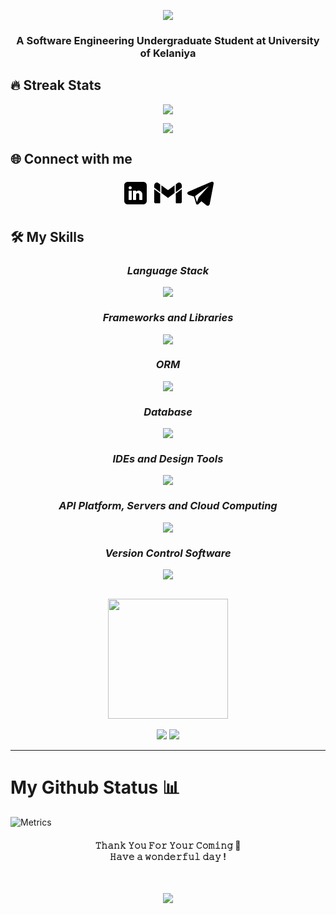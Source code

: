 <!-- [![xx](https://readme-typing-svg.herokuapp.com?font=Fira+Code&pause=1000&width=435&lines=Howdy+%F0%9F%91%8B%2C+I'm+Bhashith+Udawaththa)]
 -->



<p align="center">
<img src="https://readme-typing-svg.herokuapp.com?font=Fira+Code&pause=1000&width=435&lines=Howdy+%F0%9F%91%8B%2C+I'm+Bhashith+Udawaththa" />
</p>

<h3 align="center"><b>A Software Engineering Undergraduate Student at University of Kelaniya</i></b></h3>


<!-- <p align="center">
  <a href="https://skillicons.dev">
<img src="https://img.shields.io/tokei/lines/github/Pavithiran2000/e-commerce-webpage?color=%2319BB19FF&style=flat-square" />
  </a>
</p> -->


## 🔥 Streak Stats 
<p align="center">
 <img  src="https://github-readme-streak-stats.herokuapp.com?user=usbzonelk&theme=blue-green&border_radius=6&mode=weekly"/>
</p>

<div align="center">
<img src="https://github-readme-stats.vercel.app/api?username=usbzonelk&show_icons=true&theme=blue-green"  />
</p>
</div>

## 🌐 Connect with me 
<p align="center">
<a href = "https://www.linkedin.com/in/bhashith/" target="blank">
<svg xmlns="http://www.w3.org/2000/svg" x="0px" y="0px" width="48" height="48" viewBox="0 0 48 48"><path d="M36.5,6h-25C8.468,6,6,8.468,6,11.5v25c0,3.032,2.468,5.5,5.5,5.5h25c3.032,0,5.5-2.468,5.5-5.5v-25	C42,8.468,39.532,6,36.5,6z M18,34c0,0.553-0.447,1-1,1h-3c-0.553,0-1-0.447-1-1V21c0-0.553,0.447-1,1-1h3c0.553,0,1,0.447,1,1V34z M15.5,18c-1.381,0-2.5-1.119-2.5-2.5c0-1.381,1.119-2.5,2.5-2.5s2.5,1.119,2.5,2.5C18,16.881,16.881,18,15.5,18z M35,34	c0,0.553-0.447,1-1,1h-3c-0.553,0-1-0.447-1-1v-7.5c0-1.379-1.121-2.5-2.5-2.5S25,25.121,25,26.5V34c0,0.553-0.447,1-1,1h-3	c-0.553,0-1-0.447-1-1V21c0-0.553,0.447-1,1-1h3c0.553,0,1,0.447,1,1v0.541C26.063,20.586,27.462,20,29,20c3.309,0,6,2.691,6,6V34z"></path>
</svg></a>
<a href="mailto:bhashith.me@gmail.com" target="blank">
<svg xmlns="http://www.w3.org/2000/svg" x="0px" y="0px" width="48" height="48" viewBox="0 0 50 50">
<path d="M12 23.403V23.39 10.389L11.88 10.3h-.01L9.14 8.28C7.47 7.04 5.09 7.1 3.61 8.56 2.62 9.54 2 10.9 2 12.41v3.602L12 23.403zM38 23.39v.013l10-7.391V12.41c0-1.49-.6-2.85-1.58-3.83-1.46-1.457-3.765-1.628-5.424-.403L38.12 10.3 38 10.389V23.39zM14 24.868l10.406 7.692c.353.261.836.261 1.189 0L36 24.868V11.867L25 20l-11-8.133V24.868zM38 25.889V41c0 .552.448 1 1 1h6.5c1.381 0 2.5-1.119 2.5-2.5V18.497L38 25.889zM12 25.889L2 18.497V39.5C2 40.881 3.119 42 4.5 42H11c.552 0 1-.448 1-1V25.889z"></path>
</svg></a>
<a href="https://t.me/bhashith_me" target="blank">
<svg xmlns="http://www.w3.org/2000/svg" x="0px" y="0px" width="48" height="48" viewBox="0 0 50 50">
<path d="M46.137,6.552c-0.75-0.636-1.928-0.727-3.146-0.238l-0.002,0C41.708,6.828,6.728,21.832,5.304,22.445	c-0.259,0.09-2.521,0.934-2.288,2.814c0.208,1.695,2.026,2.397,2.248,2.478l8.893,3.045c0.59,1.964,2.765,9.21,3.246,10.758	c0.3,0.965,0.789,2.233,1.646,2.494c0.752,0.29,1.5,0.025,1.984-0.355l5.437-5.043l8.777,6.845l0.209,0.125	c0.596,0.264,1.167,0.396,1.712,0.396c0.421,0,0.825-0.079,1.211-0.237c1.315-0.54,1.841-1.793,1.896-1.935l6.556-34.077	C47.231,7.933,46.675,7.007,46.137,6.552z M22,32l-3,8l-3-10l23-17L22,32z"></path>
</svg></a>
</p> 
  
  ## 🛠️ My Skills 
  
<h3 align="center"><b><i>Language Stack </i></b></h3>
<p align="center">
  <a href="https://skillicons.dev">
   <img src="https://skillicons.dev/icons?i=html,css,javascript,php,c,python," />
  </a>
</p>

<h3 align="center"><b><i>Frameworks and Libraries </i></b></h3>
<p align="center">
  <a href="https://skillicons.dev">
   <img src="https://skillicons.dev/icons?i=nodejs,react,redux,bootstrap,materialui," />
  </a>
</p>

<h3 align="center"><b><i>ORM </i></b></h3>
<p align="center">
  <a href="https://skillicons.dev">
   <img src="https://skillicons.dev/icons?i=hibernate" />
  </a>
</p>

<h3 align="center"><b><i>Database  </i></b></h3>
<p align="center">
  <a href="https://skillicons.dev">
   <img src="https://skillicons.dev/icons?i=mysql,mongo, " />
  </a>
</p>

<h3 align="center"><b><i>IDEs and Design Tools </i></b></h3>
<p align="center">
  <a href="https://skillicons.dev">
   <img src="https://skillicons.dev/icons?i=figma,xd,idea,vscode" />
  </a>
</p>

<h3 align="center"><b><i>API Platform, Servers and Cloud Computing</i></b></h3>
<p align="center">
  <a href="https://skillicons.dev">
   <img src="https://skillicons.dev/icons?i=postman" />
  </a>
</p>

<h3 align="center"><b><i>Version Control Software</i></b></h3>
<p align="center">
  <a href="https://skillicons.dev">
   <img src="https://skillicons.dev/icons?i=git,github,gitlab" />
  </a>
</p>

</br>

<div align="center">
<img src="https://github-readme-stats.vercel.app/api/top-langs/?username=usbzonelk&theme=blue-green&layout=compact" height="192px"/>
</div>

</br>

<div align="center">
        <img src="http://github-profile-summary-cards.vercel.app/api/cards/repos-per-language?username=usbzonelk&theme=blue_green"/>
        <img src="http://github-profile-summary-cards.vercel.app/api/cards/most-commit-language?username=usbzonelk&theme=blue_green"/>
</div>
<!-- [![Top Langs](https://github-readme-stats.vercel.app/api/top-langs/?username=usbzonelk&theme=blue-green&layout=compact)]
![](http://github-profile-summary-cards.vercel.app/api/cards/repos-per-language?username=usbzonelk&theme=blue_green)
![](http://github-profile-summary-cards.vercel.app/api/cards/most-commit-language?username=usbzonelk&theme=blue_green) -->

-----

# My Github Status 📊
![Metrics](https://metrics.lecoq.io/usbzonelk?template=classic&followup=1&achievements=1&activity=1&people=1&base=header%2C%20activity%2C%20community%2C%20repositories%2C%20metadata&base.indepth=false&base.hireable=false&base.skip=false&followup=false&followup.sections=repositories&followup.indepth=false&followup.archived=true&people=false&people.limit=24&people.identicons=true&people.identicons.hide=false&people.size=38&people.types=followers%2C%20following&people.shuffle=false&achievements=false&achievements.threshold=C&achievements.secrets=true&achievements.display=compact&achievements.limit=0&activity=false&activity.limit=5&activity.load=300&activity.days=14&activity.visibility=all&activity.timestamps=false&activity.filter=all&config.timezone=Asia%2FColombo)
</br>

<h4 align="center">
𝚃𝚑𝚊𝚗𝚔 𝚈𝚘𝚞 𝙵𝚘𝚛 𝚈𝚘𝚞𝚛 𝙲𝚘𝚖𝚒𝚗𝚐 🤝
  </br>
𝙷𝚊𝚟𝚎 𝚊 𝚠𝚘𝚗𝚍𝚎𝚛𝚏𝚞𝚕 𝚍𝚊𝚢 ! 
</h4>
</br>
<p align="center">
  <img src="https://img.shields.io/github/last-commit/usbzonelk/usbzonelk?logo=github&style=for-the-badge"/>
</p>
